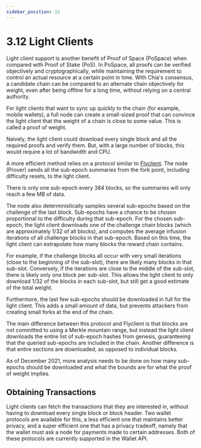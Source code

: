 ```yaml
---
sidebar_position: 12
---
```


# 3.12 Light Clients

Light client support is another benefit of Proof of Space (PoSpace) when compared with Proof of Stake (PoS). In PoSpace, all proofs can be verified objectively and cryptographically, while maintaining the requirement to control an actual resource at a certain point in time. With Chia's consensus, a candidate chain can be compared to an alternate chain objectively for weight, even after being offline for a long time, without relying on a central authority.

For light clients that want to sync up quickly to the chain (for example, mobile wallets), a full node can create a small-sized proof that can convince the light client that the weight of a chain is close to some value. This is called a proof of weight.

Naively, the light client could download every single block and all the required proofs and verify them. But, with a large number of blocks, this would require a lot of bandwidth and CPU.

A more efficient method relies on a protocol similar to [Flyclient](https://eprint.iacr.org/2019/226.pdf). The node (Prover) sends all the sub-epoch summaries from the fork point, including difficulty resets, to the light client.

There is only one sub-epoch every 384 blocks, so the summaries will only reach a few MB of data.

The node also deterministically samples several sub-epochs based on the challenge of the last block. Sub-epochs have a chance to be chosen proportional to the difficulty during that sub-epoch. For the chosen sub-epoch, the light client downloads one of the challenge chain blocks (which are approximately 1/32 of all blocks), and computes the average infusion iterations of all challenge blocks in that sub-epoch. Based on this time, the light client can extrapolate how many blocks the reward chain contains.

For example, if the challenge blocks all occur with very small iterations (close to the beginning of the sub-slot), there are likely many blocks in that sub-slot. Conversely, if the iterations are close to the middle of the sub-slot, there is likely only one block per sub-slot. This allows the light client to only download 1/32 of the blocks in each sub-slot, but still get a good estimate of the total weight.

Furthermore, the last few sub-epochs should be downloaded in full for the light client. This adds a small amount of data, but prevents attackers from creating small forks at the end of the chain.

The main difference between this protocol and Flyclient is that blocks are not committed to using a Merkle mountain range, but instead the light client downloads the entire list of sub-epoch hashes from genesis, guaranteeing that the queried sub-epochs are included in the chain. Another difference is that entire sections are downloaded, as opposed to individual blocks.

As of December 2021, more analysis needs to be done on how many sub-epochs should be downloaded and what the bounds are for what the proof of weight implies.

## Obtaining Transactions
Light clients can fetch the transactions that they are interested in, without having to download every single block or block header. Two wallet protocols are available for this, a less efficient one that maintains better privacy, and a super efficient one that has a privacy tradeoff, namely that the wallet must ask a node for payments made to certain addresses. Both of these protocols are currently supported in the Wallet API.
